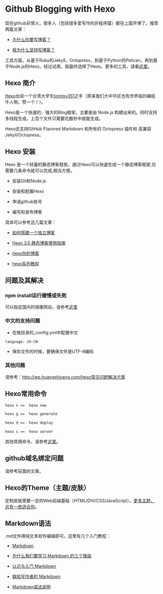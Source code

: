 # Github Blogging with Hexo

  
  现在github非常火，很多人（包括很多爱写作的非程序猿）都在上面开博了。推荐两篇文章：
  
  * [为什么你要写博客？](http://zhuanlan.zhihu.com/cnfeat/19743861)

  * [我为什么坚持写博客？](http://stormzhang.com/android/2016/03/04/why-i-keep-writing-blog/)
  
    
  工具方面，从基于Ruby的Jekyll，Octopress，到基于Python的Pelican，再到基于Node.js的Hexo。经过试用，我最终选择了Hexo。更多的工具，请看[这里](http://www.tuicool.com/articles/rmyuEnm)。

  ## Hexo 简介
  
  [Hexo](http://hexo.io/)出自一个台湾大学生[tommy351](https://github.com/tommy351)之手（原来我们大中华区也有世界级的编程牛人啊。赞一个！）。

  Hexo是一个快速的、强大的Blog框架，主要是由 Node.js 构建出来的。同时支持多线程生成，上百个文件只需要花数秒中就能生成。
  
  Hexo还支持GitHub Flavored Markdown 和所有的 Octopress 插件和 高兼容 Jekyll/Octopress。

  ## Hexo 安装
 
  Hexo 是一个轻量的静态博客框架。通过Hexo可以快速生成一个静态博客框架,仅需要几条命令就可以完成,相当方便。

  * 安装Git和Node.js

  * 安装和配置Hexo

  * 申请github账号

  * 编写和发布博客

  具体可以参考这几篇文章：
  * [如何搭建一个独立博客](http://www.jianshu.com/p/05289a4bc8b2)

  * [Hexo 3.0 静态博客使用指南](http://www.jianshu.com/p/73779eacb494)
  * [hexo你的博客](http://ibruce.info/2013/11/22/hexo-your-blog/)
  * [hexo系列教程](http://zipperary.com/2013/05/28/hexo-guide-2/)

  <!--more-->

  ## 问题及其解决

  ### npm install运行缓慢或失败

  可以指定国内的镜像网站，请参考[这里](https://cnodejs.org/topic/4f9904f9407edba21468f31e)

  ### 中文的支持问题

  * 在根目录的_config.yml中配置中文
  ``` bash
  language: zh-CN
  ```
  * 保存文件的时候，要确保文件是UTF-8编码

  ### 其他问题
  请参考：http://wp.huangshiyang.com/hexo常见问题解决方案

  ## Hexo常用命令
   ``` bash
   hexo n ==  hexo new

   hexo g ==  hexo generate

   hexo d ==  hexo deploy

   hexo s ==  hexo server
   ```
   其他常用命令，请参考[这里](http://segmentfault.com/a/1190000002632530)。

  ## github域名绑定问题

  请参考前面的文章。

  ## Hexo的Theme（主题/皮肤）
   
   定制皮肤需要一定的Web前端基础（HTML/DIV/CSS/JavaScript）。[更多主题，总有一款适合你](https://github.com/hexojs/hexo/wiki/Themes)。

  ## Markdown语法

  .md文件用纯文本软件编辑即可。这里有几个入门教程：
  
  * [Markdown](http://daringfireball.net/projects/markdown/)

  * [为什么我们要学习 Markdown 的三个理由](http://www.oschina.net/news/28122/reasons-we-should-learn-markdown)
  
  * [认识与入门 Markdown](http://sspai.com/25137)

  * [献给写作者的 Markdown](http://www.jianshu.com/p/q81RER)

  * [Markdown语法说明](http://wowubuntu.com/markdown/)


  


